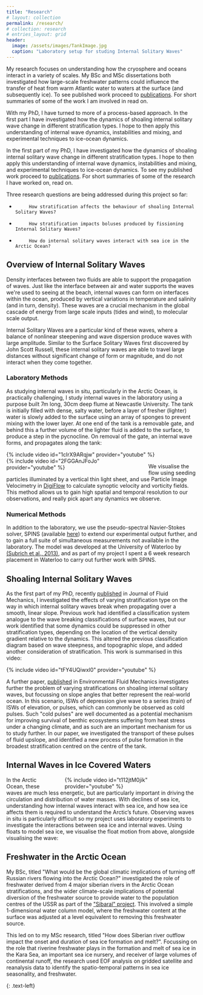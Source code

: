 ```yaml
---
title: "Research"
# layout: collection
permalink: /research/
# collection: research
# entries_layout: grid
header:
  image: /assets/images/TankImage.jpg
  caption: "Laboratory setup for studing Internal Solitary Waves"
---
```


My research focuses on understanding how the cryosphere and oceans interact in a variety of scales. My BSc and MSc dissertations both investigated how large-scale freshwater patterns could influence the transfer of heat from warm Atlantic water to waters at the surface (and subsequently ice). To see published work proceed to [publications](/publications). For short summaries of some of the work I am involved in read on. 

With my PhD, I have turned to more of a process-based approach. In the first part I have investigated how the dynamics of shoaling internal solitary wave change in different stratification types. I hope to then apply this understanding of internal wave dynamics, instabilities and mixing, and experimental techniques to ice-ocean dynamics.

In the first part of my PhD, I have investigated how the dynamics of shoaling internal solitary wave change in different stratification types. I hope to then apply this understanding of internal wave dynamics, instabilities and mixing, and experimental techniques to ice-ocean dynamics. To see my published work proceed to [publications](/publications). For short summaries of some of the research I have worked on, read on.  

Three research questions are being addressed during this project so far:

-          How stratification affects the behaviour of shoaling Internal Solitary Waves?
-          How stratification impacts boluses produced by fissioning Internal Solitary Waves?
-          How do internal solitary waves interact with sea ice in the Arctic Ocean?

## Overview of Internal Solitary Waves
Density interfaces between two fluids are able to support the propagation of waves. Just like the interface between air and water supports the waves we're used to seeing at the beach, internal waves can form on interfaces within the ocean, produced by vertical variations in temperature and salinity (and in turn, density). These waves are a crucial mechanism in the global cascade of energy from large scale inputs (tides and wind), to molecular scale output. 

Internal Solitary Waves are a particular kind of these waves, where a balance of nonlinear steepening and wave dispersion produce waves with large amplitude. Similar to the Surface Solitary Waves first discovered by John Scott Russell, these internal solitary waves are able to travel large distances without significant change of form or magnitude, and do not interact when they come together. 

### Laboratory Methods
As studying internal waves in situ, particularly in the Arctic Ocean, is practically challenging, I study internal waves in the laboratory using a purpose built 7m long, 30cm deep flume at Newcastle University. The tank is initially filled with dense, salty water, before a layer of fresher (lighter) water is slowly added to the surface using an array of sponges to prevent mixing with the lower layer. At one end of the tank is a removable gate, and behind this a further volume of the lighter fluid is added to the surface, to produce a step in the pycnocline. On removal of the gate, an internal wave forms, and propagates along the tank:

<div style="width:650px; float: center">
    {% include video id="1cIrX9ARqjw" provider="youtube" %}
</div>

<div style="width:350px; float: left; padding-right:25px">
    {% include video id="2FGGAnJFoJo" provider="youtube" %}
</div>

We visualise the flow using seeding particles illuminated by a vertical thin light sheet, and use Particle Image Velocimetry in [DigiFlow](http://www.dalzielresearch.com/digiflow/) to calculate synoptic velocity and vorticity fields. This method allows us to gain high spatial and temporal resolution to our observations, and really pick apart any dynamics we observe. 

### Numerical Methods
In addition to the laboratory, we use the pseudo-spectral Navier-Stokes solver, SPINS (available [here](https://git.uwaterloo.ca/SPINS/SPINS_main)) to extend our experimental output further, and to gain a full suite of simultaneous measurements not available in the laboratory. The model was developed at the University of Waterloo by [(Subrich et al., 2013)](https://doi.org/10.1002/fld.3788), and as part of my project I spent a 6 week research placement in Waterloo to carry out further work with SPINS. 


## Shoaling Internal Solitary Waves 
As the first part of my PhD, recently [published](https://doi.org/10.1017/jfm.2021.1049) in Journal of Fluid Mechanics, I investigated the effects of varying stratification type on the way in which internal solitary waves break when propagating over a smooth, linear slope. Previous work had identified a classification system analogue to the wave breaking classifications of surface waves, but our work identified that some dynamics could be suppressed in other stratification types, depending on the location of the vertical density gradient relative to the dynamics. This altered the previous classification diagram based on wave steepness, and topographic slope, and added another consideration of stratification. This work is summarised in this video:
<div style="width:650px; float: center">
    {% include video id="tFY4UQiwxl0" provider="youtube" %}
</div>

A further paper, [published](https://doi.org/10.1007/s10652-022-09894-x) in Environmental Fluid Mechanics investigates further the problem of varying stratifications on shoaling internal solitary waves, but focussing on slope angles that better represent the real-world ocean. In this scenario, ISWs of depression give wave to a series (train) of ISWs of elevation, or pulses, which can commonly be observed as cold pulses. Such "cold pulses" are well documented as a potential mechanism for improving survival of benthic ecosystems suffering from heat stress under a changing climate, and as such are an important mechanism for us to study further. In our paper, we investigated the transport of these pulses of fluid upslope, and identified a new process of pulse formation in the broadest stratification centred on the centre of the tank. 

## Internal Waves in Ice Covered Waters
<div style="width:350px; float: right; padding-left:25px">
    {% include video id="t112jtM0jik" provider="youtube" %}
</div>
In the Arctic Ocean, these waves are much less energetic, but are particularly important in driving the circulation and distribution of water masses. With declines of sea ice, understanding how internal waves interact with sea ice, and how sea ice affects them is required to understand the Arctic’s future. Observing waves in situ is particularly difficult so my project uses laboratory experiments to investigate the interactions between sea ice and internal waves. Using floats to model sea ice, we visualise the float motion from above, alongside visualising the wave:


## Freshwater in the Arctic Ocean
My BSc, titled "What would be the global climatic implications of turning off Russian rivers flowing into the Arctic Ocean?" investigated the role of freshwater derived from 4 major siberian rivers in the Arctic Ocean stratifications, and the wider climate-scale implications of potential diversion of the freshwater source to provide water to the population centres of the USSR as part of the ["Sibaral" project](https://en.wikipedia.org/wiki/Northern_river_reversal). This involved a simple 1-dimensional water column model, where the freshwater content at the surface was adjusted at a level equivalent to removing this freshwater source. 

This led on to my MSc research, titled "How does Siberian river outflow impact the onset and duration of sea ice formation and melt?". Focussing on the role that riverine freshwater plays in the formation and melt of sea ice in the Kara Sea, an important sea ice nursery, and receiver of large volumes of continental runoff, the research used EOF analysis on gridded satellite and reanalysis data to identify the spatio-temporal patterns in sea ice seasonality, and freshwater. 

{: .text-left}


